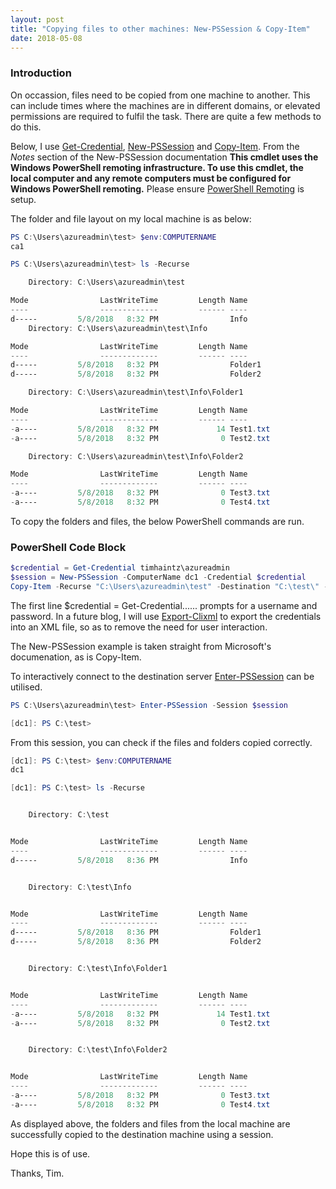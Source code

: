 ```yaml
---
layout: post
title: "Copying files to other machines: New-PSSession & Copy-Item"
date: 2018-05-08
---
```

### Introduction

On occassion, files need to be copied from one machine to another. This can include times where the machines are in different domains, or elevated permissions are required to fulfil the task. There are quite a few methods to do this. 

Below, I use [Get-Credential](https://docs.microsoft.com/en-us/powershell/module/microsoft.powershell.security/get-credential?view=powershell-6), [New-PSSession](https://docs.microsoft.com/en-us/powershell/module/microsoft.powershell.core/new-pssession?view=powershell-6) and [Copy-Item](https://docs.microsoft.com/en-us/powershell/module/microsoft.powershell.management/copy-item?view=powershell-6). From the *Notes* section of the New-PSSession documentation **This cmdlet uses the Windows PowerShell remoting infrastructure. To use this cmdlet, the local computer and any remote computers must be configured for Windows PowerShell remoting.** Please ensure [PowerShell Remoting](https://docs.microsoft.com/en-us/powershell/scripting/core-powershell/running-remote-commands?view=powershell-6#windows-powershell-remoting) is setup.

The folder and file layout on my local machine is as below:

```PowerShell
PS C:\Users\azureadmin\test> $env:COMPUTERNAME
ca1

PS C:\Users\azureadmin\test> ls -Recurse

    Directory: C:\Users\azureadmin\test

Mode                LastWriteTime         Length Name                               
----                -------------         ------ ----
d-----         5/8/2018   8:32 PM                Info                                                                                    
    Directory: C:\Users\azureadmin\test\Info

Mode                LastWriteTime         Length Name 
----                -------------         ------ ---- 
d-----         5/8/2018   8:32 PM                Folder1  
d-----         5/8/2018   8:32 PM                Folder2 

    Directory: C:\Users\azureadmin\test\Info\Folder1

Mode                LastWriteTime         Length Name 
----                -------------         ------ ----   
-a----         5/8/2018   8:32 PM             14 Test1.txt   
-a----         5/8/2018   8:32 PM              0 Test2.txt                                                                                                              

    Directory: C:\Users\azureadmin\test\Info\Folder2

Mode                LastWriteTime         Length Name    
----                -------------         ------ ----     
-a----         5/8/2018   8:32 PM              0 Test3.txt  
-a----         5/8/2018   8:32 PM              0 Test4.txt
```
To copy the folders and files, the below PowerShell commands are run.
### PowerShell Code Block
```PowerShell
$credential = Get-Credential timhaintz\azureadmin
$session = New-PSSession -ComputerName dc1 -Credential $credential
Copy-Item -Recurse "C:\Users\azureadmin\test" -Destination "C:\test\" -ToSession $Session
```
The first line $credential = Get-Credential...... prompts for a username and password. In a future blog, I will use [Export-Clixml](https://docs.microsoft.com/en-us/powershell/module/microsoft.powershell.utility/export-clixml?view=powershell-6) to export the credentials into an XML file, so as to remove the need for user interaction.

The New-PSSession example is taken straight from Microsoft's documenation, as is Copy-Item.

To interactively connect to the destination server [Enter-PSSession](https://docs.microsoft.com/en-us/powershell/module/microsoft.powershell.core/enter-pssession?view=powershell-6) can be utilised. 

```PowerShell
PS C:\Users\azureadmin\test> Enter-PSSession -Session $session

[dc1]: PS C:\test> 
```
From this session, you can check if the files and folders copied correctly.

```PowerShell
[dc1]: PS C:\test> $env:COMPUTERNAME
dc1

[dc1]: PS C:\test> ls -Recurse


    Directory: C:\test


Mode                LastWriteTime         Length Name
----                -------------         ------ ----
d-----         5/8/2018   8:36 PM                Info


    Directory: C:\test\Info


Mode                LastWriteTime         Length Name
----                -------------         ------ ----
d-----         5/8/2018   8:36 PM                Folder1
d-----         5/8/2018   8:36 PM                Folder2


    Directory: C:\test\Info\Folder1


Mode                LastWriteTime         Length Name
----                -------------         ------ ----
-a----         5/8/2018   8:32 PM             14 Test1.txt
-a----         5/8/2018   8:32 PM              0 Test2.txt


    Directory: C:\test\Info\Folder2


Mode                LastWriteTime         Length Name
----                -------------         ------ ----
-a----         5/8/2018   8:32 PM              0 Test3.txt
-a----         5/8/2018   8:32 PM              0 Test4.txt
```
As displayed above, the folders and files from the local machine are successfully copied to the destination machine using a session.

Hope this is of use.

Thanks, Tim.
